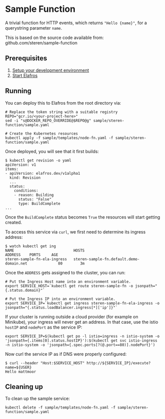 # Sample Function

A trivial function for HTTP events, which returns `"Hello {name}"`, for a
querystring parameter `name`.

This is based on the source code available from: github.com/steren/sample-function

## Prerequisites

1. [Setup your development environment](../../DEVELOPMENT.md#getting-started)
2. [Start Elafros](../../README.md#start-elafros)

## Running

You can deploy this to Elafros from the root directory via:
```shell
# Replace the token string with a suitable registry
REPO="gcr.io/<your-project-here>"
sed -i "s@DOCKER_REPO_OVERRIDE@$REPO@g" sample/steren-function/sample.yaml

# Create the Kubernetes resources
kubectl apply -f sample/templates/node-fn.yaml -f sample/steren-function/sample.yaml
```

Once deployed, you will see that it first builds:

```shell
$ kubectl get revision -o yaml
apiVersion: v1
items:
- apiVersion: elafros.dev/v1alpha1
  kind: Revision
  ...
  status:
    conditions:
    - reason: Building
      status: "False"
      type: BuildComplete
...
```

Once the `BuildComplete` status becomes `True` the resources will start getting created.


To access this service via `curl`, we first need to determine its ingress address:
```shell
$ watch kubectl get ing
NAME                           HOSTS                                      ADDRESS    PORTS     AGE
steren-sample-fn-ela-ingress   steren-sample-fn.default.demo-domain.net              80        3m
```

Once the `ADDRESS` gets assigned to the cluster, you can run:

```shell
# Put the Ingress Host name into an environment variable.
export SERVICE_HOST=`kubectl get route steren-sample-fn -o jsonpath="{.status.domain}"`

# Put the Ingress IP into an environment variable.
export SERVICE_IP=`kubectl get ingress steren-sample-fn-ela-ingress -o jsonpath="{.status.loadBalancer.ingress[*]['ip']}"`
```

If your cluster is running outside a cloud provider (for example on Minikube),
your ingress will never get an address. In that case, use the istio `hostIP` and `nodePort` as the service IP:

```shell
export SERVICE_IP=$(kubectl get po -l istio=ingress -n istio-system -o 'jsonpath={.items[0].status.hostIP}'):$(kubectl get svc istio-ingress -n istio-system -o 'jsonpath={.spec.ports[?(@.port==80)].nodePort}')
```

Now curl the service IP as if DNS were properly configured:

```shell
$ curl --header "Host:$SERVICE_HOST" http://${SERVICE_IP}/execute?name=${USER}
Hello mattmoor
```

## Cleaning up

To clean up the sample service:

```shell
kubectl delete -f sample/templates/node-fn.yaml -f sample/steren-function/sample.yaml
```
